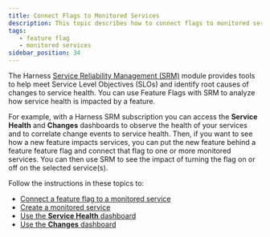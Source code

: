 ```yaml
---
title: Connect Flags to Monitored Services
description: This topic describes how to connect flags to monitored services to see the impact of flags states on service health.
tags: 
   - feature flag
   - monitored services
sidebar_position: 34
---
```


The Harness [Service Reliability Management (SRM)](/docs/service-reliability-management/howtos-service-reliability-management/service-reliability-management-basics) module provides tools to help meet Service Level Objectives (SLOs) and identify root causes of changes to service health. You can use Feature Flags with SRM to analyze how service health is impacted by a feature.

For example, with a Harness SRM subscription you can access the **Service Health** and **Changes** dashboards to observe the health of your services and to correlate change events to service health.
Then, if you want to see how a new feature impacts services, you can put the new feature behind a feature feature flag and connect that flag to one or more monitored services. You can then use SRM to see the impact of turning the flag on or off on the selected service(s).

Follow the instructions in these topics to:

* [Connect a feature flag to a monitored service](/docs/service-reliability-management/howtos-service-reliability-management/change-impact-analysis/change-impact-analysis-add-featureflag)
* [Create a monitored service](/docs/service-reliability-management/howtos-service-reliability-management/change-impact-analysis/change-impact-analysis-quickstart)
* [Use the **Service Health** dashboard](/docs/service-reliability-management/howtos-service-reliability-management/change-impact-analysis/change-impact-analysis-service-health-dashboard)
* [Use the **Changes** dashboard](/docs/service-reliability-management/howtos-service-reliability-management/change-impact-analysis/change-impact-analysis-changes-dash-board)
